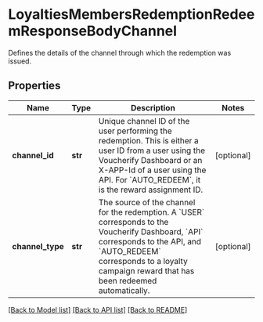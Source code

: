# LoyaltiesMembersRedemptionRedeemResponseBodyChannel

Defines the details of the channel through which the redemption was issued.

## Properties

Name | Type | Description | Notes
------------ | ------------- | ------------- | -------------
**channel_id** | **str** | Unique channel ID of the user performing the redemption. This is either a user ID from a user using the Voucherify Dashboard or an X-APP-Id of a user using the API. For &#x60;AUTO_REDEEM&#x60;, it is the reward assignment ID. | [optional] 
**channel_type** | **str** | The source of the channel for the redemption. A &#x60;USER&#x60; corresponds to the Voucherify Dashboard, &#x60;API&#x60; corresponds to the API, and &#x60;AUTO_REDEEM&#x60; corresponds to a loyalty campaign reward that has been redeemed automatically. | [optional] 

[[Back to Model list]](../README.md#documentation-for-models) [[Back to API list]](../README.md#documentation-for-api-endpoints) [[Back to README]](../README.md)


